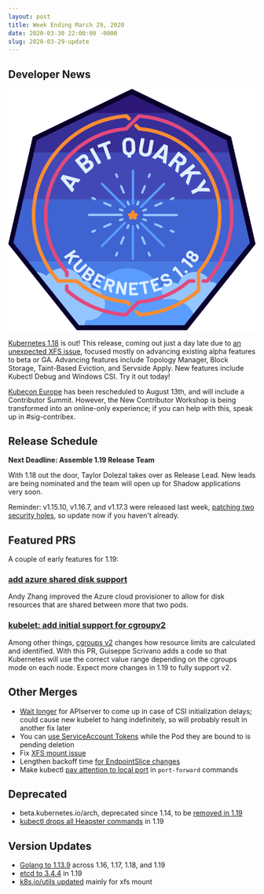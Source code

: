 ```yaml
---
layout: post
title: Week Ending March 29, 2020
date: 2020-03-30 22:00:00 -0000
slug: 2020-03-29-update
---
```


## Developer News

![logo for 1.18 release](/2020/images/large-kube-collider.png)

[Kubernetes 1.18](https://kubernetes.io/blog/2020/03/25/kubernetes-1-18-release-announcement/) is out!  This release, coming out just a day late due to [an unexpected XFS issue](https://github.com/kubernetes/kubernetes/pull/89449),
focused mostly on advancing existing alpha features to beta or GA.  Advancing features include Topology Manager, Block Storage, Taint-Based Eviction, and Servside Apply.  New features include Kubectl Debug and Windows CSI.  Try it out today!

[Kubecon Europe](https://events.linuxfoundation.org/kubecon-cloudnativecon-europe/) has been rescheduled to August 13th, and will include a Contributor Summit.  However, the New Contributor Workshop is being transformed into an online-only experience; if you can help with this, speak up in #sig-contribex.

## Release Schedule

**Next Deadline: Assemble 1.19 Release Team**

With 1.18 out the door, Taylor Dolezal takes over as Release Lead.  New leads are being nominated and the team will open up for Shadow applications very soon.

Reminder: v1.15.10, v1.16.7, and v1.17.3 were released last week, [patching two security holes](https://groups.google.com/forum/?utm_medium=email&utm_source=footer#!topic/kubernetes-dev/2zG9IBPPj-I), so update now if you haven't already.


## Featured PRS

A couple of early features for 1.19:

### [add azure shared disk support](https://github.com/kubernetes/kubernetes/pull/89511)

Andy Zhang improved the Azure cloud provisioner to allow for disk resources that are shared between more that two pods.

### [kubelet: add initial support for cgroupv2](https://github.com/kubernetes/kubernetes/pull/85218)

Among other things, [cgroups v2](https://www.kernel.org/doc/html/latest/admin-guide/cgroup-v2.html) changes how resource limits are calculated and identified.  With this PR, Guiseppe Scrivano adds a code so that Kubernetes will use the correct value range depending on the cgroups mode on each node.  Expect more changes in 1.19 to fully support v2.


## Other Merges

* [Wait longer](https://github.com/kubernetes/kubernetes/pull/89589) for APIserver to come up in case of CSI initialization delays; could cause new kubelet to hang indefinitely, so will probably result in another fix later
* You can [use ServiceAccount Tokens](https://github.com/kubernetes/kubernetes/pull/89583) while the Pod they are bound to is pending deletion
* Fix [XFS mount issue](https://github.com/kubernetes/kubernetes/pull/89449)
* Lengthen backoff time [for EndpointSlice changes](https://github.com/kubernetes/kubernetes/pull/89438)
* Make kubectl [pay attention to local port](https://github.com/kubernetes/kubernetes/pull/89401) in `port-forward` commands

## Deprecated

* beta.kubernetes.io/arch, deprecated since 1.14, to be [removed in 1.19](https://github.com/kubernetes/kubernetes/pull/89462)
* [kubectl drops all Heapster commands](https://github.com/kubernetes/kubernetes/pull/87498) in 1.19

## Version Updates

* [Golang to 1.13.9](https://github.com/kubernetes/kubernetes/pull/89275) across 1.16, 1.17, 1.18, and 1.19
* [etcd to 3.4.4](https://github.com/kubernetes/kubernetes/pull/89214) in 1.19
* [k8s.io/utils updated](https://github.com/kubernetes/kubernetes/pull/89444) mainly for xfs mount
